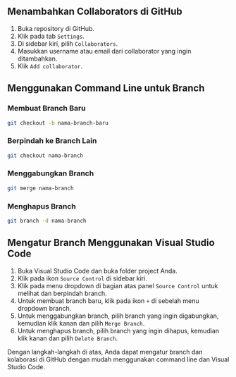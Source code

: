 ## Menambahkan Collaborators di GitHub

1. Buka repository di GitHub.
2. Klik pada tab `Settings`.
3. Di sidebar kiri, pilih `Collaborators`.
4. Masukkan username atau email dari collaborator yang ingin ditambahkan.
5. Klik `Add collaborator`.

## Menggunakan Command Line untuk Branch

### Membuat Branch Baru
```sh
git checkout -b nama-branch-baru
```

### Berpindah ke Branch Lain
```sh
git checkout nama-branch
```

### Menggabungkan Branch
```sh
git merge nama-branch
```

### Menghapus Branch
```sh
git branch -d nama-branch
```

## Mengatur Branch Menggunakan Visual Studio Code

1. Buka Visual Studio Code dan buka folder project Anda.
2. Klik pada ikon `Source Control` di sidebar kiri.
3. Klik pada menu dropdown di bagian atas panel `Source Control` untuk melihat dan berpindah branch.
4. Untuk membuat branch baru, klik pada ikon `+` di sebelah menu dropdown branch.
5. Untuk menggabungkan branch, pilih branch yang ingin digabungkan, kemudian klik kanan dan pilih `Merge Branch`.
6. Untuk menghapus branch, pilih branch yang ingin dihapus, kemudian klik kanan dan pilih `Delete Branch`.

Dengan langkah-langkah di atas, Anda dapat mengatur branch dan kolaborasi di GitHub dengan mudah menggunakan command line dan Visual Studio Code.